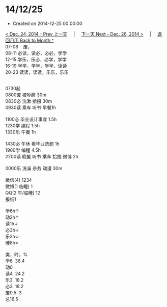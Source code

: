 # 14/12/25

- Created on 2014-12-25 00:00:00

[< Dec. 24, 2014 - Prev 上一天](/_archived/lifelogs/2014/12/d24.md) &nbsp; &nbsp; | &nbsp; &nbsp; [下一天 Next - Dec. 26, 2014 >](/_archived/lifelogs/2014/12/d26.md) &nbsp; &nbsp; |  &nbsp; &nbsp; [返回月历 Back to Month ^](/_archived/lifelogs/2014/12/index.md)
<br/>07-08    废，<br/>08-11 必读，读必，必必，学学<br/>12-15 学乐，乐必，必学，学学<br/>16-19 学学，学学，学学，读读<br/>20-23 读读，读读，乐乐，乐乐<div><br/></div>0730起<br/>0800废 被吵醒 30m<br/>0830必 洗漱 拾掇 30m<br/>0930读 乘车 听书 早餐1h<div><br/></div>1100必 毕业设计事宜 1.5h<br/>1230学 编程 1.5h<br/>1330乐 午餐 1h<div><br/></div>1430必 午休 看毕业选题 1h<br/>1900学 编程 4.5h<br/>2200读 晚餐 听书 乘车 拾掇 微博 2h<div><br/></div>0000乐 洗澡 杂务 动漫 30m<div><br/></div>微信(4) 1234<br/>微博(1 临睡) 1<br/>QQ(2 午/临睡) 12<br/>报纸1<div><br/></div>学6h↑<br/>动2h↑<br/>读1h↓<br/>必3h↓<br/>乐2h↓<br/>睡8h=<div><br/></div>类，时，%<br/>学6  36.4<br/>动0<br/>读4  24.2<br/>乐3  18.2<br/>必3  18.2<br/>废0.5  3<br/>总16.5</div>
